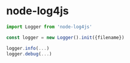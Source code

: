 # node-log4js

```typescript
import Logger from 'node-log4js'

const logger = new Logger().init({filename})

logger.info(...)
logger.debug(...)
```
